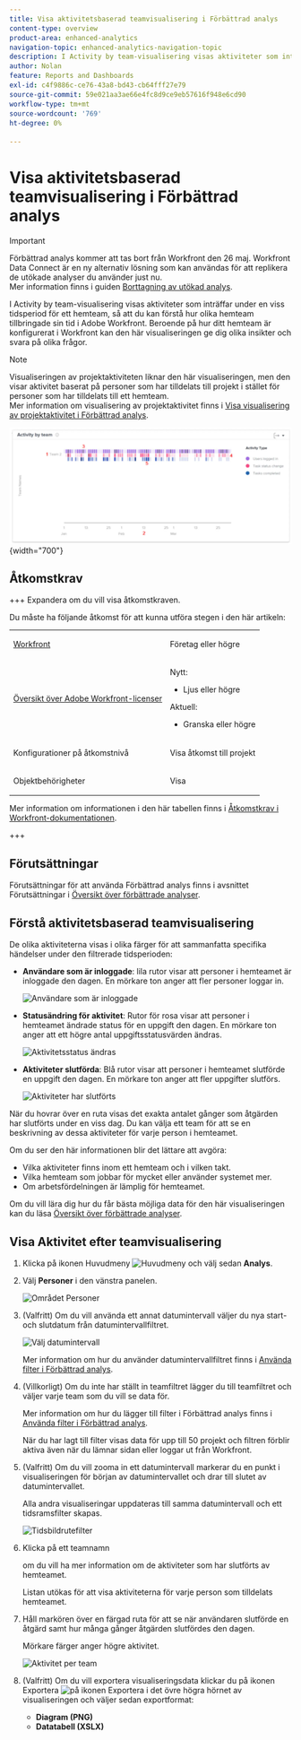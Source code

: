 ```yaml
---
title: Visa aktivitetsbaserad teamvisualisering i Förbättrad analys
content-type: overview
product-area: enhanced-analytics
navigation-topic: enhanced-analytics-navigation-topic
description: I Activity by team-visualisering visas aktiviteter som inträffar under en viss tidsperiod för ett hemteam, så att du kan förstå hur olika hemteam tillbringade sin tid i Adobe Workfront. Beroende på hur ditt hemteam är konfigurerat i Workfront kan den här visualiseringen ge dig olika insikter och svara på olika frågor.
author: Nolan
feature: Reports and Dashboards
exl-id: c4f9886c-ce76-43a8-bd43-cb64fff27e79
source-git-commit: 59e021aa3ae66e4fc8d9ce9eb57616f948e6cd90
workflow-type: tm+mt
source-wordcount: '769'
ht-degree: 0%

---
```


# Visa aktivitetsbaserad teamvisualisering i Förbättrad analys

>[!IMPORTANT]
>
>Förbättrad analys kommer att tas bort från Workfront den 26 maj. Workfront Data Connect är en ny alternativ lösning som kan användas för att replikera de utökade analyser du använder just nu. <br>Mer information finns i guiden [Borttagning av utökad analys](/help/quicksilver/product-announcements/announcements/enhanced-analytics-deprecation.md).



<!-- Audited: 12/2023 -->

I Activity by team-visualisering visas aktiviteter som inträffar under en viss tidsperiod för ett hemteam, så att du kan förstå hur olika hemteam tillbringade sin tid i Adobe Workfront. Beroende på hur ditt hemteam är konfigurerat i Workfront kan den här visualiseringen ge dig olika insikter och svara på olika frågor.

>[!NOTE]
>
>Visualiseringen av projektaktiviteten liknar den här visualiseringen, men den visar aktivitet baserat på personer som har tilldelats till projekt i stället för personer som har tilldelats till ett hemteam.\
>Mer information om visualisering av projektaktivitet finns i [Visa visualisering av projektaktivitet i Förbättrad analys](../enhanced-analytics/project-activity-overview.md).

![Aktivitet per team](assets/activity-by-team-350x113.png){width="700"}

## Åtkomstkrav

+++ Expandera om du vill visa åtkomstkraven.

Du måste ha följande åtkomst för att kunna utföra stegen i den här artikeln:

<table style="table-layout:auto"> 
 <col> 
 <col> 
 <tbody> 
  <tr> 
   <td role="rowheader"><a href="https://www.workfront.com/plans" target="_blank">Workfront</a></td> 
   <td> <p>Företag eller högre</p> </td> 
  </tr> 
  <tr> 
   <td role="rowheader"><a href="../administration-and-setup/add-users/access-levels-and-object-permissions/wf-licenses.md" class="MCXref xref">Översikt över Adobe Workfront-licenser</a></td> 
   <td>
      <p>Nytt:</p> 
         <ul><li>Ljus eller högre</li></ul>
      <p>Aktuell:</p>
         <ul><li>Granska eller högre</li></ul>
   </td> 
  </tr> 
  <tr> 
   <td role="rowheader">Konfigurationer på åtkomstnivå</td> 
   <td> <p>Visa åtkomst till projekt</p> <!--<p>Note: If you still don't have access, ask your Workfront administrator if they set additional restrictions in your access level.<br>For information on how a Workfront administrator can change your access level, see <a href="../administration-and-setup/add-users/configure-and-grant-access/create-modify-access-levels.md" class="MCXref xref">Create or modify custom access levels</a>.</p>--> </td> 
  </tr> 
  <tr> 
   <td role="rowheader">Objektbehörigheter</td> 
   <td> <p>Visa</p> <!--<p>For information on requesting additional access, see <a href="../workfront-basics/grant-and-request-access-to-objects/request-access.md" class="MCXref xref">Request access to objects </a>.</p>--> </td> 
  </tr> 
 </tbody> 
</table>

Mer information om informationen i den här tabellen finns i [Åtkomstkrav i Workfront-dokumentationen](/help/quicksilver/administration-and-setup/add-users/access-levels-and-object-permissions/access-level-requirements-in-documentation.md).

+++

## Förutsättningar

Förutsättningar för att använda Förbättrad analys finns i avsnittet Förutsättningar i [Översikt över förbättrade analyser](../enhanced-analytics/enhanced-analytics-overview.md).

## Förstå aktivitetsbaserad teamvisualisering

De olika aktiviteterna visas i olika färger för att sammanfatta specifika händelser under den filtrerade tidsperioden:

* **Användare som är inloggade**: lila rutor visar att personer i hemteamet är inloggade den dagen. En mörkare ton anger att fler personer loggar in.

  ![Användare som är inloggade](assets/project-activity-users-logged-in.png)

* **Statusändring för aktivitet**: Rutor för rosa visar att personer i hemteamet ändrade status för en uppgift den dagen. En mörkare ton anger att ett högre antal uppgiftsstatusvärden ändras.

  ![Aktivitetsstatus ändras](assets/project-activity-task-status-changes.png)

* **Aktiviteter slutförda**: Blå rutor visar att personer i hemteamet slutförde en uppgift den dagen. En mörkare ton anger att fler uppgifter slutförs.

  ![Aktiviteter har slutförts](assets/project-activity-tasks-completed.png)

När du hovrar över en ruta visas det exakta antalet gånger som åtgärden har slutförts under en viss dag. Du kan välja ett team för att se en beskrivning av dessa aktiviteter för varje person i hemteamet.

Om du ser den här informationen blir det lättare att avgöra:

* Vilka aktiviteter finns inom ett hemteam och i vilken takt.
* Vilka hemteam som jobbar för mycket eller använder systemet mer.
* Om arbetsfördelningen är lämplig för hemteamet.

Om du vill lära dig hur du får bästa möjliga data för den här visualiseringen kan du läsa [Översikt över förbättrade analyser](../enhanced-analytics/enhanced-analytics-overview.md).

## Visa Aktivitet efter teamvisualisering

1. Klicka på ikonen Huvudmeny ![Huvudmeny](assets/main-menu-icon-16x12.png) och välj sedan **Analys**.
1. Välj **Personer** i den vänstra panelen.

   ![Området Personer](assets/people-area-cropped-qs-350x276.png)

1. (Valfritt) Om du vill använda ett annat datumintervall väljer du nya start- och slutdatum från datumintervallfiltret.

   ![Välj datumintervall](assets/filters-select-date-range-350x344.png)

   Mer information om hur du använder datumintervallfiltret finns i [Använda filter i Förbättrad analys](../enhanced-analytics/use-enhanced-analytics-filters.md).

1. (Villkorligt) Om du inte har ställt in teamfiltret lägger du till teamfiltret och väljer varje team som du vill se data för.

   Mer information om hur du lägger till filter i Förbättrad analys finns i [Använda filter i Förbättrad analys](../enhanced-analytics/use-enhanced-analytics-filters.md).

   När du har lagt till filter visas data för upp till 50 projekt och filtren förblir aktiva även när du lämnar sidan eller loggar ut från Workfront.

1. (Valfritt) Om du vill zooma in ett datumintervall markerar du en punkt i visualiseringen för början av datumintervallet och drar till slutet av datumintervallet.

   Alla andra visualiseringar uppdateras till samma datumintervall och ett tidsramsfilter skapas.

   ![Tidsbildrutefilter](assets/timeframe-filter-350x220.png)

1. Klicka på ett teamnamn

   <!--
   <MadCap:conditionalText data-mc-conditions="QuicksilverOrClassic.Draft mode">
   or role
   </MadCap:conditionalText>
   -->

   om du vill ha mer information om de aktiviteter som har slutförts av hemteamet.

   Listan utökas för att visa aktiviteterna för varje person som tilldelats hemteamet.

   <!--
   <span style="color: #ff1493;" data-mc-conditions="QuicksilverOrClassic.Draft mode"> Role not available</span>
   -->

1. Håll markören över en färgad ruta för att se när användaren slutförde en åtgärd samt hur många gånger åtgärden slutfördes den dagen.

   Mörkare färger anger högre aktivitet.

   ![Aktivitet per team](assets/activity-by-team-activity-pop-up-350x155.png)

1. (Valfritt) Om du vill exportera visualiseringsdata klickar du på ikonen Exportera ![på ikonen Exportera](assets/export.png) i det övre högra hörnet av visualiseringen och väljer sedan exportformat:

   * **Diagram (PNG)**
   * **Datatabell (XSLX)**

